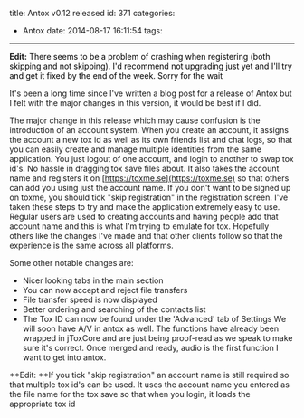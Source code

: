 title: Antox v0.12 released
id: 371
categories:
  - Antox
date: 2014-08-17 16:11:54
tags:
---

**Edit:** <span style="color: #000000;">There seems to be a problem of crashing when registering (both skipping and not skipping). I'd recommend not upgrading just yet and I'll try and get it fixed by the end of the week. Sorry for the wait</span>

It's been a long time since I've written a blog post for a release of Antox but I felt with the major changes in this version, it would be best if I did.

The major change in this release which may cause confusion is the introduction of an account system. When you create an account, it assigns the account a new tox id as well as its own friends list and chat logs, so that you can easily create and manage multiple identities from the same application. You just logout of one account, and login to another to swap tox id's. No hassle in dragging tox save files about. It also takes the account name and registers it on [https://toxme.se](https://toxme.se) so that others can add you using just the account name. If you don't want to be signed up on toxme, you should tick "skip registration" in the registration screen. I've taken these steps to try and make the application extremely easy to use. Regular users are used to creating accounts and having people add that account name and this is what I'm trying to emulate for tox. Hopefully others like the changes I've made and that other clients follow so that the experience is the same across all platforms.

Some other notable changes are:

*   Nicer looking tabs in the main section
*   You can now accept and reject file transfers
*   File transfer speed is now displayed
*   Better ordering and searching of the contacts list
*   The Tox ID can now be found under the 'Advanced' tab of Settings
We will soon have A/V in antox as well. The functions have already been wrapped in jToxCore and are just being proof-read as we speak to make sure it's correct. Once merged and ready, audio is the first function I want to get into antox.

**Edit: **If you tick "skip registration" an account name is still required so that multiple tox id's can be used. It uses the account name you entered as the file name for the tox save so that when you login, it loads the appropriate tox id